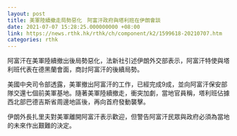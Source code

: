 ```yaml
---
layout: post
title: 美軍陸續撤走局勢惡化　阿富汗政府與塔利班在伊朗會談
date: 2021-07-07 15:28:25.000000000 +08:00
link: https://news.rthk.hk/rthk/ch/component/k2/1599618-20210707.htm
categories: rthk
---
```


阿富汗在美軍陸續撤出後局勢惡化，法新社引述伊朗外交部表示，阿富汗特使與塔利班代表在德黑蘭會面，商討阿富汗的後續局勢。

美國中央司令部透露，美軍撤出阿富汗的工作，已經完成9成，並向阿富汗保安部隊交還七個前美軍基地。隨著美軍陸續撤走，衝突加劇，當地官員稱，塔利班佔據西北部巴德吉斯省周邊地區後，再向首府發動襲擊。

伊朗外長扎里夫對美軍離開阿富汗表示歡迎，但警告阿富汗民眾與政府必須為當地的未來作出艱難的決定。
